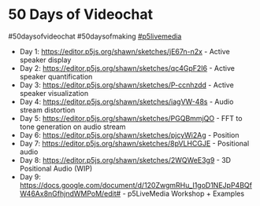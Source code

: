 # 50 Days of Videochat

#50daysofvideochat #50daysofmaking [#p5livemedia](https://github.com/vanevery/p5livemedia)

- Day 1: https://editor.p5js.org/shawn/sketches/jE67n-n2x - Active speaker display
- Day 2: https://editor.p5js.org/shawn/sketches/qc4GpF2I6 - Active speaker quantification
- Day 3: https://editor.p5js.org/shawn/sketches/P-ccnhzdd - Active speaker visualization
- Day 4: https://editor.p5js.org/shawn/sketches/iagVW-48s - Audio stream distortion
- Day 5: https://editor.p5js.org/shawn/sketches/PGQBmmjQO - FFT to tone generation on audio stream
- Day 6: https://editor.p5js.org/shawn/sketches/pjcyWi2Ag - Position
- Day 7: https://editor.p5js.org/shawn/sketches/8pVLHCGJE - Positional audio
- Day 8: https://editor.p5js.org/shawn/sketches/2WQWeE3g9 - 3D Positional Audio (WIP)
- Day 9: https://docs.google.com/document/d/120ZwgmRHu_I1goD1NEJpP4BQfW46Ax8nGfhjndWMPoM/edit# - p5LiveMedia Workshop + Examples



